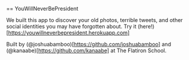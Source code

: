 == YouWillNeverBePresident

We built this app to discover your old photos, terrible tweets, and other social identities you may have forgotten about. Try it (here!)[https://youwillneverbepresident.herokuapp.com]

Built by (@joshuabamboo)[https://github.com/joshuabamboo] and (@kanaabe)[https://github.com/kanaabe] at The Flatiron School.